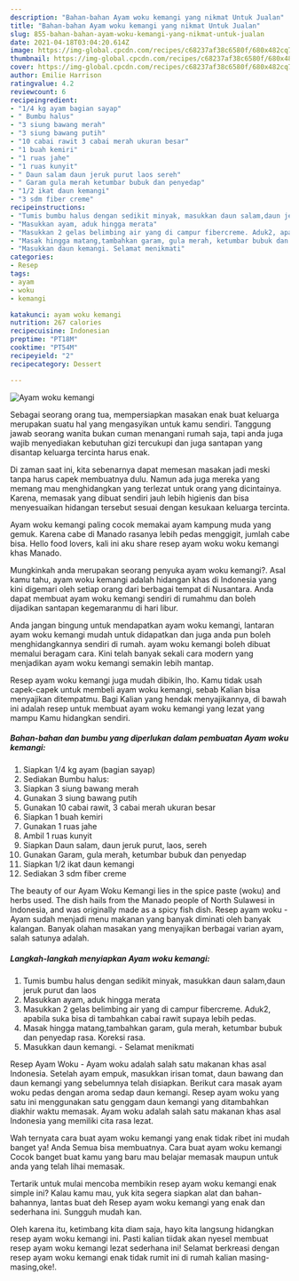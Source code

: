 ```yaml
---
description: "Bahan-bahan Ayam woku kemangi yang nikmat Untuk Jualan"
title: "Bahan-bahan Ayam woku kemangi yang nikmat Untuk Jualan"
slug: 855-bahan-bahan-ayam-woku-kemangi-yang-nikmat-untuk-jualan
date: 2021-04-18T03:04:20.614Z
image: https://img-global.cpcdn.com/recipes/c68237af38c6580f/680x482cq70/ayam-woku-kemangi-foto-resep-utama.jpg
thumbnail: https://img-global.cpcdn.com/recipes/c68237af38c6580f/680x482cq70/ayam-woku-kemangi-foto-resep-utama.jpg
cover: https://img-global.cpcdn.com/recipes/c68237af38c6580f/680x482cq70/ayam-woku-kemangi-foto-resep-utama.jpg
author: Emilie Harrison
ratingvalue: 4.2
reviewcount: 6
recipeingredient:
- "1/4 kg ayam bagian sayap"
- " Bumbu halus"
- "3 siung bawang merah"
- "3 siung bawang putih"
- "10 cabai rawit 3 cabai merah ukuran besar"
- "1 buah kemiri"
- "1 ruas jahe"
- "1 ruas kunyit"
- " Daun salam daun jeruk purut laos sereh"
- " Garam gula merah ketumbar bubuk dan penyedap"
- "1/2 ikat daun kemangi"
- "3 sdm fiber creme"
recipeinstructions:
- "Tumis bumbu halus dengan sedikit minyak, masukkan daun salam,daun jeruk purut dan laos"
- "Masukkan ayam, aduk hingga merata"
- "Masukkan 2 gelas belimbing air yang di campur fibercreme. Aduk2, apabila suka bisa di tambahkan cabai rawit supaya lebih pedas."
- "Masak hingga matang,tambahkan garam, gula merah, ketumbar bubuk dan penyedap rasa. Koreksi rasa."
- "Masukkan daun kemangi. Selamat menikmati"
categories:
- Resep
tags:
- ayam
- woku
- kemangi

katakunci: ayam woku kemangi 
nutrition: 267 calories
recipecuisine: Indonesian
preptime: "PT18M"
cooktime: "PT54M"
recipeyield: "2"
recipecategory: Dessert

---
```



![Ayam woku kemangi](https://img-global.cpcdn.com/recipes/c68237af38c6580f/680x482cq70/ayam-woku-kemangi-foto-resep-utama.jpg)

Sebagai seorang orang tua, mempersiapkan masakan enak buat keluarga merupakan suatu hal yang mengasyikan untuk kamu sendiri. Tanggung jawab seorang  wanita bukan cuman menangani rumah saja, tapi anda juga wajib menyediakan kebutuhan gizi tercukupi dan juga santapan yang disantap keluarga tercinta harus enak.

Di zaman  saat ini, kita sebenarnya dapat memesan masakan jadi meski tanpa harus capek membuatnya dulu. Namun ada juga mereka yang memang mau menghidangkan yang terlezat untuk orang yang dicintainya. Karena, memasak yang dibuat sendiri jauh lebih higienis dan bisa menyesuaikan hidangan tersebut sesuai dengan kesukaan keluarga tercinta. 

Ayam woku kemangi paling cocok memakai ayam kampung muda yang gemuk. Karena cabe di Manado rasanya lebih pedas menggigit, jumlah cabe bisa. Hello food lovers, kali ini aku share resep ayam woku woku kemangi khas Manado.

Mungkinkah anda merupakan seorang penyuka ayam woku kemangi?. Asal kamu tahu, ayam woku kemangi adalah hidangan khas di Indonesia yang kini digemari oleh setiap orang dari berbagai tempat di Nusantara. Anda dapat membuat ayam woku kemangi sendiri di rumahmu dan boleh dijadikan santapan kegemaranmu di hari libur.

Anda jangan bingung untuk mendapatkan ayam woku kemangi, lantaran ayam woku kemangi mudah untuk didapatkan dan juga anda pun boleh menghidangkannya sendiri di rumah. ayam woku kemangi boleh dibuat memalui beragam cara. Kini telah banyak sekali cara modern yang menjadikan ayam woku kemangi semakin lebih mantap.

Resep ayam woku kemangi juga mudah dibikin, lho. Kamu tidak usah capek-capek untuk membeli ayam woku kemangi, sebab Kalian bisa menyajikan ditempatmu. Bagi Kalian yang hendak menyajikannya, di bawah ini adalah resep untuk membuat ayam woku kemangi yang lezat yang mampu Kamu hidangkan sendiri.

<!--inarticleads1-->

##### Bahan-bahan dan bumbu yang diperlukan dalam pembuatan Ayam woku kemangi:

1. Siapkan 1/4 kg ayam (bagian sayap)
1. Sediakan  Bumbu halus:
1. Siapkan 3 siung bawang merah
1. Gunakan 3 siung bawang putih
1. Gunakan 10 cabai rawit, 3 cabai merah ukuran besar
1. Siapkan 1 buah kemiri
1. Gunakan 1 ruas jahe
1. Ambil 1 ruas kunyit
1. Siapkan  Daun salam, daun jeruk purut, laos, sereh
1. Gunakan  Garam, gula merah, ketumbar bubuk dan penyedap
1. Siapkan 1/2 ikat daun kemangi
1. Sediakan 3 sdm fiber creme


The beauty of our Ayam Woku Kemangi lies in the spice paste (woku) and herbs used. The dish hails from the Manado people of North Sulawesi in Indonesia, and was originally made as a spicy fish dish. Resep ayam woku - Ayam sudah menjadi menu makanan yang banyak diminati oleh banyak kalangan. Banyak olahan masakan yang menyajikan berbagai varian ayam, salah satunya adalah. 

<!--inarticleads2-->

##### Langkah-langkah menyiapkan Ayam woku kemangi:

1. Tumis bumbu halus dengan sedikit minyak, masukkan daun salam,daun jeruk purut dan laos
1. Masukkan ayam, aduk hingga merata
1. Masukkan 2 gelas belimbing air yang di campur fibercreme. Aduk2, apabila suka bisa di tambahkan cabai rawit supaya lebih pedas.
1. Masak hingga matang,tambahkan garam, gula merah, ketumbar bubuk dan penyedap rasa. Koreksi rasa.
1. Masukkan daun kemangi. - Selamat menikmati


Resep Ayam Woku - Ayam woku adalah salah satu makanan khas asal Indonesia. Setelah ayam empuk, masukkan irisan tomat, daun bawang dan daun kemangi yang sebelumnya telah disiapkan. Berikut cara masak ayam woku pedas dengan aroma sedap daun kemangi. Resep ayam woku yang satu ini menggunakan satu genggam daun kemangi yang ditambahkan diakhir waktu memasak. Ayam woku adalah salah satu makanan khas asal Indonesia yang memiliki cita rasa lezat. 

Wah ternyata cara buat ayam woku kemangi yang enak tidak ribet ini mudah banget ya! Anda Semua bisa membuatnya. Cara buat ayam woku kemangi Cocok banget buat kamu yang baru mau belajar memasak maupun untuk anda yang telah lihai memasak.

Tertarik untuk mulai mencoba membikin resep ayam woku kemangi enak simple ini? Kalau kamu mau, yuk kita segera siapkan alat dan bahan-bahannya, lantas buat deh Resep ayam woku kemangi yang enak dan sederhana ini. Sungguh mudah kan. 

Oleh karena itu, ketimbang kita diam saja, hayo kita langsung hidangkan resep ayam woku kemangi ini. Pasti kalian tiidak akan nyesel membuat resep ayam woku kemangi lezat sederhana ini! Selamat berkreasi dengan resep ayam woku kemangi enak tidak rumit ini di rumah kalian masing-masing,oke!.

